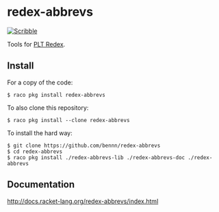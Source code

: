 redex-abbrevs
===
<!-- [![Build Status](https://travis-ci.org/bennn/redex-abbrevs.svg)](https://travis-ci.org/bennn/redex-abbrevs) -->
[![Scribble](https://img.shields.io/badge/Docs-Scribble-blue.svg)](http://docs.racket-lang.org/redex-abbrevs/index.html)

Tools for [PLT Redex](http://docs.racket-lang.org/redex/The_Redex_Reference.html).

Install
---

For a copy of the code:

```
$ raco pkg install redex-abbrevs
```


To also clone this repository:

```
$ raco pkg install --clone redex-abbrevs
```


To install the hard way:

```
$ git clone https://github.com/bennn/redex-abbrevs
$ cd redex-abbrevs
$ raco pkg install ./redex-abbrevs-lib ./redex-abbrevs-doc ./redex-abbrevs
```


Documentation
---

<http://docs.racket-lang.org/redex-abbrevs/index.html>
